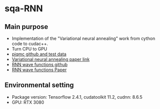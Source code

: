 # sqa-RNN

## Main purpose

* Implementation of the "Variational neural annealing" work from cython code to cudac++.
* Turn CPU to GPU
* [piqmc github and test data](https://github.com/therooler/piqmc/tree/94da169e2c51bb6e951c310c846ad8edc0316ac7)
* [Variational neural annealing paper link](https://arxiv.org/abs/2101.10154)
* [RNN wave functions github](https://github.com/mhibatallah/RNNWavefunctions)
* [RNN wave functions Paper](https://journals.aps.org/prresearch/abstract/10.1103/PhysRevResearch.2.023358)

## Environmental setting
* Package version: Tensorflow 2.4.1, cudatoolkit 11.2, cudnn: 8.6.5
* GPU: RTX 3080
